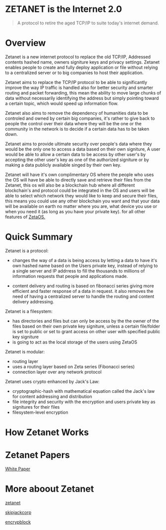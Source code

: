 # ZETANET is the Internet 2.0

> A protocol to retire the aged TCP/IP to suite today's internet demand.

# Overview

Zetanet is a new internet protocol to replace the old TCP/IP, Addressed contents hashed name, owners signiture keys and privacy settings. Zetanet enables people to create and fully deploy application or file without relying to a centralized server or to big companies to host their application. 

Zetanet aims to replace the TCP/IP protocol to be able to significantly improve the way IP traffic is handled also for better security and smarter routing and packet forwarding, this mean the ability to move large chunks of data without necessarily identifying the address but simply pointing toward a certain topic, which would speed up information flow.

Zetanet also aims to remove the dependency of humanities data to be controled and owned by certain big companies, it's rather to give back to people the control over their data where they will be the one or the community in the network is to decide if a certain data has to be taken down. 

Zetanet aims to provide ultimate security over people's data where they would be the only one to access a data based on their own signiture, A user would be able to allow a certain data to be access by other user's by accepting the other user's key as one of the authorized signiture or by making a data publicly available singed by their own key.  

Zetanet will have it's own complimentary OS where the people who uses the OS will have be able to directly save and retrieve their files from the Zetanet, this os will also be a blockchain hub where all different blockchain's and protocol could be integrated in the OS and users will be able to select which network they would like to keep and secure their files, this means you could use any other blockchain you want and that your data will be available on earth no matter where you are, what device you use or when you need it (as long as you have your private key). for all other features of [ZetaOS.](https://zetanet.io)

# Quick Summary

Zetanet is a protocol:

- changes the way of a data is being access by letting a data to have it's own hashed name based on the Users private key, instead of relying to a single server and IP addrress to fill the thousands to millions of information requests that people and applications made.

- content delivery and routing is based on fibonacci series giving more efficient and faster response of a data in request. it also removes the need of having a centralized server to handle the routing and content delivery addressing.

Zetanet is a filesystem:
- has directories and files but can only be access by the the owner of the files based on their own private key signiture, unless a certain file/folder is set to public or set to grant access on other user with specified public key signiture
- is going to act as the local storage of the users using ZetaOS

Zetanet is modular:
- routing layer
- uses a routing layer based on Zeta series (Fibonacci series)
- connection layer over any network protocol

Zetanet uses crypto enhanced by Jack's Law:
- cryptographic-hash with mathematical equation called the Jack's law for content addressing and distribution
- file integrity and security with the encryption and users private key as signitures for their files
- filesystem-level encryption

# How Zetanet Works
# Zetanet Papers
[White Paper](https://www.zetanet.io/docs/Zetanet_Blockchain_5%20_WhitepaperVer_1.pdf)
# More aboout Zetanet
[zetanet](https://www.zetanet.io)

[skipjackcorp](http://skipjackcorp.com)

[encrypblock](https://skipjackfcn.com)
